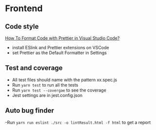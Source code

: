 # Frontend

## Code style

[How To Format Code with Prettier in Visual Studio Code?](https://www.digitalocean.com/community/tutorials/how-to-format-code-with-prettier-in-visual-studio-code#:~:text=To%20open%20the%20command%20palette,and%20then%20choose%20Format%20Document.&text=Then%20choose%20Prettier%20%2D%20Code%20Formatter.)

- install ESlink and Prettier extensions on VSCode
- set Prettier as the Default Formatter in Settings

## Test and coverage

- All test files should name with the pattern xx.spec.js
- Run `yarn test` to run all the tests
- Run `yarn test --covergae` to see the coverage
- Jest settings are in jest.config.json

## Auto bug finder

-Run `yarn run eslint ./src -o lintResult.html -f html` to get a report
